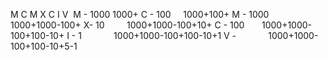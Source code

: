 M C M X C I V
​
M - 1000  1000+
C - 100      1000+100+
M - 1000    1000+1000-100+
X- 10          1000+1000-100+10+
C - 100       1000+1000-100+100-10+
I - 1             1000+1000-100+100-10+1
V -              1000+1000-100+100-10+5-1